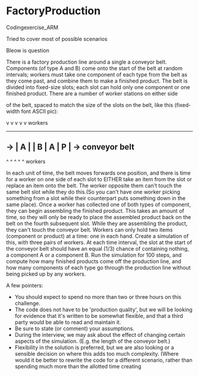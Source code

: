 # FactoryProduction
Codingexercise_ARM


Tried to cover most of possible scenarios 

Bleow is question 

There is a factory production line around a single a conveyor belt.
Components (of type A and B) come onto the start of the belt at random
intervals; workers must take one component of each type from the belt as they
come past, and combine them to make a finished product.
The belt is divided into fixed-size slots; each slot can hold only one component
or one finished product. There are a number of worker stations on either side

of the belt, spaced to match the size of the slots on the belt, like this (fixed-
width font ASCII pic):

v v v v v workers

---------------------
-> | A | | B | A | P | -> conveyor belt
---------------------
^ ^ ^ ^ ^ workers

In each unit of time, the belt moves forwards one position, and there is time for
a worker on one side of each slot to EITHER take an item from the slot or
replace an item onto the belt. The worker opposite them can't touch the same
belt slot while they do this.(So you can't have one worker picking something
from a slot while their counterpart puts something down in the same place).
Once a worker has collected one of both types of component, they can begin
assembling the finished product. This takes an amount of time, so they will
only be ready to place the assembled product back on the belt on the fourth
subsequent slot. While they are assembling the product, they can't touch the
conveyor belt. Workers can only hold two items (component or product) at a
time: one in each hand.
Create a simulation of this, with three pairs of workers. At each time interval,
the slot at the start of the conveyor belt should have an equal (1/3) chance of
containing nothing, a component A or a component B.
Run the simulation for 100 steps, and compute how many finished products
come off the production line, and how many components of each type go
through the production line without being picked up by any workers.

A few pointers:

- You should expect to spend no more than two or three hours on this
challenge.
- The code does not have to be 'production quality', but we will be looking for
evidence that it's written to be somewhat flexible, and that a third party would
be able to read and maintain it.
- Be sure to state (or comment) your assumptions.
- During the interview, we may ask about the effect of changing certain aspects
of the simulation. (E.g. the length of the conveyor belt.)
- Flexibility in the solution is preferred, but we are also looking or a sensible
decision on where this adds too much complexity. (Where would it be better to
rewrite the code for a different scenario, rather than spending much more than
the allotted time creating
